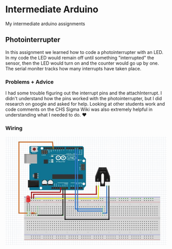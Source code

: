 # Intermediate Arduino

My intermediate arduino assignments

## Photointerrupter

In this assignment we learned how to code a photointerrupter with an LED. In my code the LED would remain off until something "interrupted" the sensor, then the LED would turn on and the counter would go up by one. The serial moniter tracks how many interrupts have taken place.

### Problems + Advice
I had some trouble figuring out the interrupt pins and the attachInterrupt. I didn't understand how the pins worked with the photointerrupter, but I did research on google and asked for help. Looking at other students work and code comments on the CHS Sigma Wiki was also extremely helpful in understanding what I needed to do. ❤

### Wiring

![fritzing diagram](https://github.com/hnovak94/intermediate_arduino/blob/master/media/ph.fzz.JPG?raw=true)


